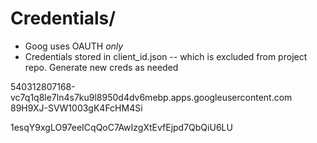 # Credentials/
- Goog uses OAUTH *only*
- Credentials stored in client_id.json -- which is excluded from project repo.
Generate new creds as needed


540312807168-vc7q1q8le7ln4s7ku9l8950d4dv6mebp.apps.googleusercontent.com
89H9XJ-SVW1003gK4FcHM4Si

1esqY9xgLO97eeICqQoC7AwIzgXtEvfEjpd7QbQiU6LU
